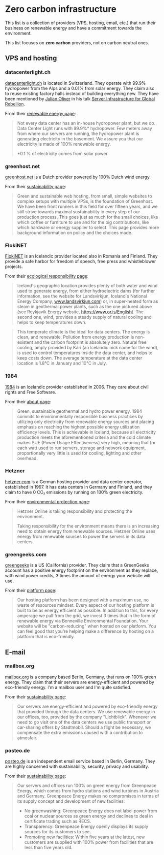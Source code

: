 # Zero carbon infrastructure

This list is a collection of providers (VPS, hosting, email, etc.) that run their business on renewable energy and have a commitment towards the environment.

This list focuses on **zero carbon** providers, not on carbon neutral ones.

## VPS and hosting

### datacenterlight.ch

[datacenterlight.ch](https://datacenterlight.ch/) is located in Switzerland. They operate with 99.9% hydropower from the Alps and a 0.01% from solar energy. They claim also to reuse existing factory halls instead of building everything new. They have been mentioned by [Julian Oliver](http://twitter.com/julian0liver) in his talk [Server Infrastructure for Global Rebellion](https://media.ccc.de/v/36c3-11008-server_infrastructure_for_global_rebellion).

From their [renewable energy page](https://datacenterlight.ch/en-us/cms/hydropower/):

> Not every data center has an in-house hydropower plant, but we do. Data Center Light runs with 99.9%\* hydropower. Few meters away from where our servers are running, the hydropower plant is generating electricity in the basement. We assure you that our electricity is made of 100% renewable energy.
>
> \*0.1 % of electricity comes from solar power.


### greenhost.net

[greenhost.net](https://greenhost.net/) is a Dutch provider powered by 100% Dutch wind energy.

From their [sustainability page](https://greenhost.net/sustainable/):

> Green and sustainable web hosting, from small, simple websites to complex setups with multiple VPSs, is the foundation of Greenhost. We have been front runners in this field for over fifteen years, and we still strive towards maximal sustainability in every step of our production process. This goes just as much for the small choices, like which coffee or furniture to use and for the big contributions, like which hardware or energy supplier to select. This page provides more background information on policy and the choices made.

### FlokiNET

[FlokiNET](https://flokinet.is/) is an Icelandic provider located also in Romania and Finland. They provide a safe harbor for freedom of speech, free press and whistleblower projects.

From their [ecological responsibility page](https://flokinet.is/ecoresponsability.php):

> Iceland´s geographic location provides plenty of both water and wind used to generate energy, from either hydroelectric dams (for further information, see the website for Landsvirkjun, Iceland´s National Energy Company, www.landsvirkjun.com) or, in super-heated form as steam in geothermal power plants, such as the one pictured above (see Reykjavik Energy website, https://www.or.is/English). The second one, wind, provides a steady supply of natural cooling and helps to keep temperatures down.

> This temperate climate is the ideal for data centers. The energy is clean, and renewable. Pollution from energy production is non-existent and the carbon footprint is absolutely zero.
Natural free cooling, amply provided by Kári (an Icelandic nick name for the wind), is used to control temperatures inside the data center, and helps to keep costs down. The average temperature at the data center location is 1.8°C in January and 10°C in July.

### 1984

[1984](https://www.1984.is/) is an Icelandic provider established in 2006. They care about civil rights and Free Software.

From their [about page](https://www.1984.is/about/):

> Green, sustainable geothermal and hydro power energy. 1984 commits to environmentally responsible business practices by utilizing only electricity from renewable energy sources and placing emphasis on reaching the highest possible energy utilization efficiency levels. This is achievable in Iceland, because all electricity production meets the aforementioned criteria and the cold climate makes PUE (Power Usage Effectiveness) very high, meaning that for each watt used to run servers, storage and network equipment, proportionally very little is used for cooling, lighting and other overhead.


### Hetzner

[hetzner.com](https://www.hetzner.com/) is a German hosting provider and data center operator, established in 1997. It has data centers in Germany and Finland, and they claim to have 0 CO₂ emissions by running on 100% green electricity.

From their [environmental protection page](https://www.hetzner.com/unternehmen/umweltschutz/):

> Hetzner Online is taking responsibility and protecting the environment.
>
> Taking responsibility for the environment means there is an increasing need to obtain energy from renewable sources. Hetzner Online uses energy from renewable sources to power the servers in its data centers.


### greengeeks.com

[greengeeks](https://www.greengeeks.com/) is a US (California) provider. They claim that a GreenGeeks account has a positive energy footprint on the environment as they replace, with wind power credits, 3 times the amount of energy your website will use.

From their [platform page](https://www.greengeeks.com/platform):

> Our hosting platform has been designed with a maximum use, no waste of resources mindset. Every aspect of our hosting platform is built to be as energy efficient as possible.
> In addition to this, for every amperage we pull from the grid, we invest 3 times that in the form of renewable energy via Bonneville Environmental Foundation.
> Your website will be "carbon-reducing" when hosted on our platform. You can feel good that you're helping make a difference by hosting on a platform that is eco-friendly.

## E-mail

### mailbox.org

[mailbox.org](https://mailbox.org/en/) is a company based Berlin, Germany, that runs on 100% green energy. They claim that their servers are energy-efficient and powered by eco-friendly energy. I'm a mailbox user and I'm quite satisfied.

From their [sustainability page](https://mailbox.org/en/company):

> Our servers are energy-efficient and powered by eco-friendly energy that provided through the data centers. We use renewable energy in our offices, too, provided by the company "Lichtblick".
> Whenever we need to go visit one of the data centers we use public transport or car-sharing offers by Stadtmobil. Should a flight be necessary, we compensate the extra emissions caused with a contribution to atmosfair.


### posteo.de

[posteo.de](https://posteo.de/en) is an independent email service based in Berlin, Germany. They are highly concerned with sustainability, security, privacy and usability.

From their [sustainability page](https://posteo.de/en/site/sustainability):

> Our servers and offices run 100% on green energy from Greenpeace Energy, which comes from hydro stations and wind turbines in Austria and Germany. Greenpeace Energy makes no compromises in terms of its supply concept and development of new facilities:
> - No greenwashing: Greenpeace Energy does not label power from coal or nuclear sources as green energy and declines to deal in certificate trading such as RECS.
> - Transparency: Greenpeace Energy openly displays its supply sources for its customers to see.
> - Promoting new facilities: Within five years at the latest, new customers are supplied with 100% power from facilities that are less than five years old.
